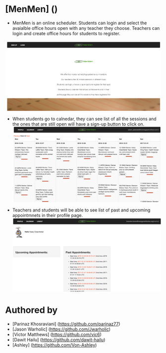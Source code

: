 # [MenMen] ()

* MenMen is an online scheduler. Students can login and select the avaialble office hours open with any teacher they choose. Teachers can login and create office hours for students to register.

![pic1](/public/assets/pic1.png)

* When students go to calnedar, they can see list of all the sessions and the ones that are still open will have a sign-up button to click on. 
![pic2](/public/assets/pic2.png)


* Teachers and students will be able to see list of past and upcoming appointmnets in their profile page.
![pic3](/public/assets/pic3.png)


# Authored by

* [Parinaz Khosraviani] (https://github.com/parinaz77)
* [Jason Warholic] (https://github.com/Jwarholic)
* [Victor Matthews] (https://github.com/vic6)
* [Dawit Hailu] (https://github.com/dawit-hailu)
* [Ashley] (https://github.com/Von-Ashley)




